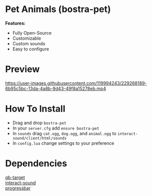 # Pet Animals (bostra-pet)
**Features:**

* Fully Open-Source
* Customizable
* Custom sounds
* Easy to configure

# Preview


https://user-images.githubusercontent.com/119994243/229268189-6b95c5bc-13da-4a8b-9d43-49f8a15278eb.mp4


# How To Install
* Drag and drop `bostra-pet`
* In your `server.cfg` add `ensure bostra-pet`
* In `sounds` drag `cat.ogg`, `dog.ogg`, and `animal.ogg` to `interact-sound/client/html/sounds`
* In `config.lua` change settings to your preference


# Dependencies
[qb-target](https://github.com/qbcore-framework/qb-target)\
[interact-sound](https://github.com/qbcore-framework/interact-sound)\
[progressbar](https://github.com/qbcore-framework/progressbar)
